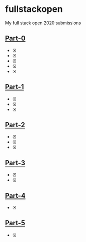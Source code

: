 # fullstackopen

My full stack open 2020 submissions

## [Part-0](part-0)

- [x] [assignment-0.2]: https://github.com/sparkyvxcx/fullsptackopen/tree/master/part-0/assignment-0.2
- [x] [assignment-0.3]: https://github.com/sparkyvxcx/fullsptackopen/tree/master/part-0/assignment-0.3
- [x] [assignment-0.4]: https://github.com/sparkyvxcx/fullsptackopen/tree/master/part-0/assignment-0.4
- [x] [assignment-0.5]: https://github.com/sparkyvxcx/fullsptackopen/tree/master/part-0/assignment-0.5
- [x] [assignment-0.6]: https://github.com/sparkyvxcx/fullsptackopen/tree/master/part-0/assignment-0.6

## [Part-1](part-1)

- [x] [courseinfo]: https://github.com/sparkyvxcx/fullsptackopen/tree/master/part-1/courseinfo
- [x] [unicafe]: https://github.com/sparkyvxcx/fullsptackopen/tree/master/part-1/unicafe
- [x] [anecdotes]: https://github.com/sparkyvxcx/fullsptackopen/tree/master/part-1/anecdotes

## [Part-2](part-2)

- [x] [courseinfo]: https://github.com/sparkyvxcx/fullsptackopen/tree/master/part-2/courseinfo
- [x] [countries]: https://github.com/sparkyvxcx/fullsptackopen/tree/master/part-2/countries
- [x] [phonebook]: https://github.com/sparkyvxcx/fullsptackopen/tree/master/part-2/phonebook

## [Part-3](part-3)

- [x] [demo-backend]: https://github.com/sparkyvxcx/fullsptackopen/tree/master/part-3/demo-backend
- [x] [phonebook-backend]: https://github.com/sparkyvxcx/fullsptackopen/tree/master/part-3/phonebook-backend

## [Part-4](part-4)

- [x] [bloglist-backend]: https://github.com/sparkyvxcx/fullsptackopen/tree/master/part-4/bloglist-backend

## [Part-5](part-5)

- [x] [bloglist-frontend]: https://github.com/sparkyvxcx/fullsptackopen/tree/master/part-5/bloglist-frontend

